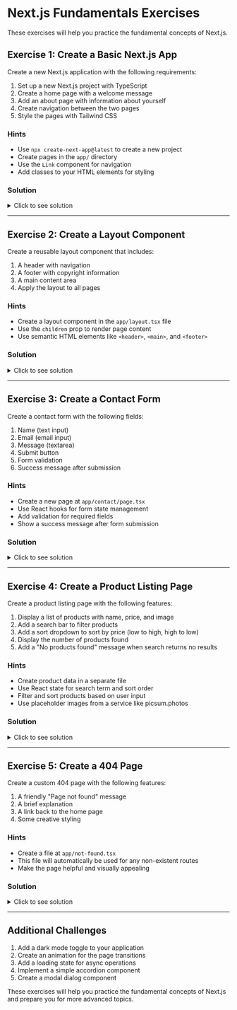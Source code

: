 # Next.js Fundamentals Exercises

These exercises will help you practice the fundamental concepts of Next.js.

## Exercise 1: Create a Basic Next.js App

Create a new Next.js application with the following requirements:

1. Set up a new Next.js project with TypeScript
2. Create a home page with a welcome message
3. Add an about page with information about yourself
4. Create navigation between the two pages
5. Style the pages with Tailwind CSS

### Hints

- Use `npx create-next-app@latest` to create a new project
- Create pages in the `app/` directory
- Use the `Link` component for navigation
- Add classes to your HTML elements for styling

### Solution

<details>
<summary>Click to see solution</summary>

Create a new Next.js project:

```bash
npx create-next-app@latest my-app --typescript --tailwind --eslint
```

Create an about page at `app/about/page.tsx`:

```typescript
export default function AboutPage() {
  return (
    <div className="container mx-auto px-4 py-8">
      <h1 className="text-3xl font-bold mb-4">About Me</h1>
      <p className="text-gray-700">
        I am a web developer learning Next.js. This is my about page.
      </p>
    </div>
  )
}
```

Update the home page at `app/page.tsx`:

```typescript
import Link from 'next/link'

export default function HomePage() {
  return (
    <div className="container mx-auto px-4 py-8">
      <h1 className="text-3xl font-bold mb-4">Welcome to My Next.js App</h1>
      <p className="text-gray-700 mb-4">
        This is a basic Next.js application.
      </p>
      <Link href="/about" className="bg-blue-500 text-white px-4 py-2 rounded">
        About Me
      </Link>
    </div>
  )
}
```

</details>

---

## Exercise 2: Create a Layout Component

Create a reusable layout component that includes:

1. A header with navigation
2. A footer with copyright information
3. A main content area
4. Apply the layout to all pages

### Hints

- Create a layout component in the `app/layout.tsx` file
- Use the `children` prop to render page content
- Use semantic HTML elements like `<header>`, `<main>`, and `<footer>`

### Solution

<details>
<summary>Click to see solution</summary>

Update `app/layout.tsx`:

```typescript
import type { Metadata } from 'next'
import { Inter } from 'next/font/google'
import './globals.css'
import Link from 'next/link'

const inter = Inter({ subsets: ['latin'] })

export const metadata: Metadata = {
  title: 'My Next.js App',
  description: 'A basic Next.js application',
}

export default function RootLayout({
  children,
}: {
  children: React.ReactNode
}) {
  return (
    <html lang="en">
      <body className={inter.className}>
        <div className="min-h-screen flex flex-col">
          <header className="bg-blue-600 text-white p-4">
            <nav className="container mx-auto flex justify-between">
              <h1 className="text-xl font-bold">My App</h1>
              <div className="space-x-4">
                <Link href="/" className="hover:text-blue-200">Home</Link>
                <Link href="/about" className="hover:text-blue-200">About</Link>
              </div>
            </nav>
          </header>
          
          <main className="flex-grow container mx-auto px-4 py-8">
            {children}
          </main>
          
          <footer className="bg-gray-800 text-white p-4 text-center">
            <p>&copy; {new Date().getFullYear()} My App. All rights reserved.</p>
          </footer>
        </div>
      </body>
    </html>
  )
}
```

</details>

---

## Exercise 3: Create a Contact Form

Create a contact form with the following fields:

1. Name (text input)
2. Email (email input)
3. Message (textarea)
4. Submit button
5. Form validation
6. Success message after submission

### Hints

- Create a new page at `app/contact/page.tsx`
- Use React hooks for form state management
- Add validation for required fields
- Show a success message after form submission

### Solution

<details>
<summary>Click to see solution</summary>

Create `app/contact/page.tsx`:

```typescript
'use client'

import { useState } from 'react'

export default function ContactPage() {
  const [formData, setFormData] = useState({
    name: '',
    email: '',
    message: ''
  })
  const [errors, setErrors] = useState<Record<string, string>>({})
  const [submitted, setSubmitted] = useState(false)

  const handleChange = (e: React.ChangeEvent<HTMLInputElement | HTMLTextAreaElement>) => {
    const { name, value } = e.target
    setFormData(prev => ({ ...prev, [name]: value }))
    
    // Clear error when user starts typing
    if (errors[name]) {
      setErrors(prev => ({ ...prev, [name]: '' }))
    }
  }

  const validateForm = () => {
    const newErrors: Record<string, string> = {}
    
    if (!formData.name.trim()) {
      newErrors.name = 'Name is required'
    }
    
    if (!formData.email.trim()) {
      newErrors.email = 'Email is required'
    } else if (!/\S+@\S+\.\S+/.test(formData.email)) {
      newErrors.email = 'Email is invalid'
    }
    
    if (!formData.message.trim()) {
      newErrors.message = 'Message is required'
    }
    
    setErrors(newErrors)
    return Object.keys(newErrors).length === 0
  }

  const handleSubmit = (e: React.FormEvent) => {
    e.preventDefault()
    
    if (validateForm()) {
      // Here you would normally send the data to a server
      console.log('Form submitted:', formData)
      setSubmitted(true)
      
      // Reset form
      setFormData({
        name: '',
        email: '',
        message: ''
      })
    }
  }

  return (
    <div className="container mx-auto px-4 py-8 max-w-2xl">
      <h1 className="text-3xl font-bold mb-6">Contact Us</h1>
      
      {submitted ? (
        <div className="bg-green-100 border border-green-400 text-green-700 px-4 py-3 rounded mb-4">
          Thank you for your message! We'll get back to you soon.
        </div>
      ) : (
        <form onSubmit={handleSubmit} className="space-y-4">
          <div>
            <label htmlFor="name" className="block text-sm font-medium text-gray-700 mb-1">
              Name
            </label>
            <input
              type="text"
              id="name"
              name="name"
              value={formData.name}
              onChange={handleChange}
              className={`w-full px-3 py-2 border rounded-md focus:outline-none focus:ring-2 focus:ring-blue-500 ${
                errors.name ? 'border-red-500' : 'border-gray-300'
              }`}
            />
            {errors.name && (
              <p className="text-red-500 text-sm mt-1">{errors.name}</p>
            )}
          </div>
          
          <div>
            <label htmlFor="email" className="block text-sm font-medium text-gray-700 mb-1">
              Email
            </label>
            <input
              type="email"
              id="email"
              name="email"
              value={formData.email}
              onChange={handleChange}
              className={`w-full px-3 py-2 border rounded-md focus:outline-none focus:ring-2 focus:ring-blue-500 ${
                errors.email ? 'border-red-500' : 'border-gray-300'
              }`}
            />
            {errors.email && (
              <p className="text-red-500 text-sm mt-1">{errors.email}</p>
            )}
          </div>
          
          <div>
            <label htmlFor="message" className="block text-sm font-medium text-gray-700 mb-1">
              Message
            </label>
            <textarea
              id="message"
              name="message"
              rows={5}
              value={formData.message}
              onChange={handleChange}
              className={`w-full px-3 py-2 border rounded-md focus:outline-none focus:ring-2 focus:ring-blue-500 ${
                errors.message ? 'border-red-500' : 'border-gray-300'
              }`}
            />
            {errors.message && (
              <p className="text-red-500 text-sm mt-1">{errors.message}</p>
            )}
          </div>
          
          <button
            type="submit"
            className="bg-blue-600 text-white px-4 py-2 rounded-md hover:bg-blue-700 focus:outline-none focus:ring-2 focus:ring-blue-500"
          >
            Send Message
          </button>
        </form>
      )}
    </div>
  )
}
```

Add a link to the contact page in the navigation:

```typescript
<Link href="/contact" className="hover:text-blue-">Contact</Link>
```

</details>

---

## Exercise 4: Create a Product Listing Page

Create a product listing page with the following features:

1. Display a list of products with name, price, and image
2. Add a search bar to filter products
3. Add a sort dropdown to sort by price (low to high, high to low)
4. Display the number of products found
5. Add a "No products found" message when search returns no results

### Hints

- Create product data in a separate file
- Use React state for search term and sort order
- Filter and sort products based on user input
- Use placeholder images from a service like picsum.photos

### Solution

<details>
<summary>Click to see solution</summary>

Create `lib/products.ts`:

```typescript
export interface Product {
  id: number
  name: string
  price: number
  category: string
  image: string
}

export const products: Product[] = [
  { id: 1, name: 'Laptop', price: 999, category: 'Electronics', image: 'https://picsum.photos/seed/laptop/640/480.jpg' },
  { id: 2, name: 'Headphones', price: 199, category: 'Electronics', image: 'https://picsum.photos/seed/headphones/640/640.jpg' },
  { id: 3, name: 'Coffee Maker', price: 79, category: 'Appliances', image: 'https://picsum.photos/seed/coffee/640/480.jpg' },
  { id: 4, name: 'Desk Chair', price: 299, category: 'Furniture', image: 'https://picsum.photos/seed/chair/640/640.jpg' },
  { id: 5, name: 'Smartphone', price: 699, category: 'Electronics', image: 'https://picsum.photos/seed/phone/640/640.jpg' },
  { id: 6, name: 'Table Lamp', price: 49, category: 'Furniture', image: 'https://picsum.photos/seed/lamp/640/640.jpg' },
]
```

Create `app/products/page.tsx`:

```typescript
'use client'

import { useState, useMemo } from 'react'
import { products, Product } from '../../../lib/products'
import Image from 'next/image'

export default function ProductsPage() {
  const [searchTerm, setSearchTerm] = useState('')
  const [sortOrder, setSortOrder] = useState('default')

  const filteredAndSortedProducts = useMemo(() => {
    let filtered = products.filter(product =>
      product.name.toLowerCase().includes(searchTerm.toLowerCase())
    )

    if (sortOrder === 'price-low-high') {
      filtered = [...filtered].sort((a, b) => a.price - b.price)
    } else if (sortOrder === 'price-high-low') {
      filtered = [...filtered].sort((a, b) => b.price - a.price)
    }

    return filtered
  }, [searchTerm, sortOrder])

  return (
    <div className="container mx-auto px-4 py-8">
      <h1 className="text-3xl font-bold mb-6">Products</h1>
      
      <div className="mb-6 flex flex-col md:flex-row gap-4">
        <div className="flex-grow">
          <input
            type="text"
            placeholder="Search products..."
            value={searchTerm}
            onChange={(e) => setSearchTerm(e.target.value)}
            className="w-full px-4 py-2 border border-gray-300 rounded-md focus:outline-none focus:ring-2 focus:ring-blue-500"
          />
        </div>
        
        <div>
          <select
            value={sortOrder}
            onChange={(e) => setSortOrder(e.target.value)}
            className="px-4 py-2 border border-gray-300 rounded-md focus:outline-none focus:ring-2 focus:ring-blue-500"
          >
            <option value="default">Sort by</option>
            <option value="price-low-high">Price: Low to High</option>
            <option value="price-high-low">Price: High to Low</option>
          </select>
        </div>
      </div>
      
      <p className="mb-4 text-gray-600">
        {filteredAndSortedProducts.length} {filteredAndSortedProducts.length === 1 ? 'product' : 'products'} found
      </p>
      
      {filteredAndSortedProducts.length === 0 ? (
        <div className="text-center py-12">
          <p className="text-gray-500 text-lg">No products found</p>
          <p className="text-gray-400 mt-2">Try adjusting your search or filters</p>
        </div>
      ) : (
        <div className="grid grid-cols-1 sm:grid-cols-2 lg:grid-cols-3 gap-6">
          {filteredAndSortedProducts.map((product) => (
            <div key={product.id} className="bg-white rounded-lg shadow-md overflow-hidden">
              <div className="relative h-">
                <Image
                  src={product.image}
                  alt={product.name}
                  width={640}
                  height={480}
                  className="object-cover w-full h-48"
                />
              </div>
              <div className="p-4">
                <h3 className="text-lg font-semibold mb-2">{product.name}</h3>
                <p className="text-gray-600 mb-2">{product.category}</p>
                <p className="text-xl font-bold text-blue-600">${product.price}</p>
              </div>
            </div>
          ))}
        </div>
      )}
    </div>
  )
}
```

</details>

---

## Exercise 5: Create a 404 Page

Create a custom 404 page with the following features:

1. A friendly "Page not found" message
2. A brief explanation
3. A link back to the home page
4. Some creative styling

### Hints

- Create a file at `app/not-found.tsx`
- This file will automatically be used for any non-existent routes
- Make the page helpful and visually appealing

### Solution

<details>
<summary>Click to see solution</summary>

Create `app/not-found.tsx`:

```typescript
import Link from 'next/link'

export default function NotFound() {
  return (
    <div className="min-h-screen flex items-center justify-center bg-gray-100">
      <div className="text-center p-8 bg-white rounded-lg shadow-lg max-w-md">
        <h1 className="text-6xl font-bold text-blue-600 mb-4">404</h1>
        <h2 className="text-2xl font-semibold mb-4">Page Not Found</h2>
        <p className="text-gray-600 mb-6">
          Oops! The page you're looking for doesn't exist or has been moved.
        </p>
        <Link
          href="/"
          className="inline-block bg-blue-600 text-white px-6 py-2 rounded-md hover:bg-blue-700 transition-colors"
        >
          Go Back Home
        </Link>
      </div>
    </div>
  )
}
```

</details>

---

## Additional Challenges

1. Add a dark mode toggle to your application
2. Create an animation for the page transitions
3. Add a loading state for async operations
4. Implement a simple accordion component
5. Create a modal dialog component

These exercises will help you practice the fundamental concepts of Next.js and prepare you for more advanced topics.